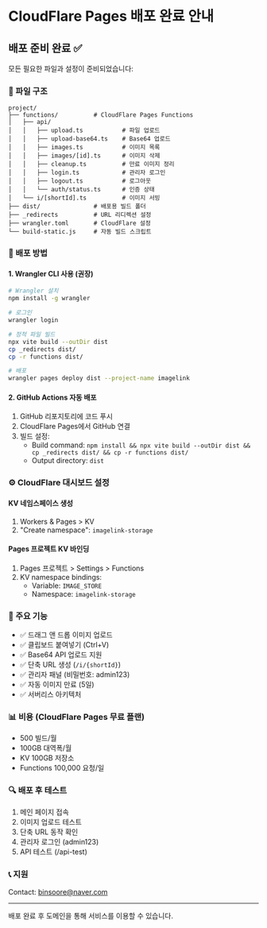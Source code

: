 # CloudFlare Pages 배포 완료 안내

## 배포 준비 완료 ✅

모든 필요한 파일과 설정이 준비되었습니다:

### 📁 파일 구조
```
project/
├── functions/          # CloudFlare Pages Functions
│   ├── api/
│   │   ├── upload.ts           # 파일 업로드
│   │   ├── upload-base64.ts    # Base64 업로드  
│   │   ├── images.ts           # 이미지 목록
│   │   ├── images/[id].ts      # 이미지 삭제
│   │   ├── cleanup.ts          # 만료 이미지 정리
│   │   ├── login.ts            # 관리자 로그인
│   │   ├── logout.ts           # 로그아웃
│   │   └── auth/status.ts      # 인증 상태
│   └── i/[shortId].ts          # 이미지 서빙
├── dist/               # 배포용 빌드 폴더
├── _redirects          # URL 리디렉션 설정
├── wrangler.toml       # CloudFlare 설정
└── build-static.js     # 자동 빌드 스크립트
```

### 🚀 배포 방법

#### 1. Wrangler CLI 사용 (권장)
```bash
# Wrangler 설치
npm install -g wrangler

# 로그인
wrangler login

# 정적 파일 빌드
npx vite build --outDir dist
cp _redirects dist/
cp -r functions dist/

# 배포
wrangler pages deploy dist --project-name imagelink
```

#### 2. GitHub Actions 자동 배포
1. GitHub 리포지토리에 코드 푸시
2. CloudFlare Pages에서 GitHub 연결
3. 빌드 설정:
   - Build command: `npm install && npx vite build --outDir dist && cp _redirects dist/ && cp -r functions dist/`
   - Output directory: `dist`

### ⚙️ CloudFlare 대시보드 설정

#### KV 네임스페이스 생성
1. Workers & Pages > KV
2. "Create namespace": `imagelink-storage`

#### Pages 프로젝트 KV 바인딩
1. Pages 프로젝트 > Settings > Functions
2. KV namespace bindings:
   - Variable: `IMAGE_STORE`
   - Namespace: `imagelink-storage`

### 🔧 주요 기능

- ✅ 드래그 앤 드롭 이미지 업로드
- ✅ 클립보드 붙여넣기 (Ctrl+V)
- ✅ Base64 API 업로드 지원
- ✅ 단축 URL 생성 (`/i/{shortId}`)
- ✅ 관리자 패널 (비밀번호: admin123)
- ✅ 자동 이미지 만료 (5일)
- ✅ 서버리스 아키텍처

### 📊 비용 (CloudFlare Pages 무료 플랜)
- 500 빌드/월
- 100GB 대역폭/월
- KV 100GB 저장소
- Functions 100,000 요청/일

### 🔍 배포 후 테스트
1. 메인 페이지 접속
2. 이미지 업로드 테스트
3. 단축 URL 동작 확인
4. 관리자 로그인 (admin123)
5. API 테스트 (/api-test)

### 📞 지원
Contact: binsoore@naver.com

---
배포 완료 후 도메인을 통해 서비스를 이용할 수 있습니다.